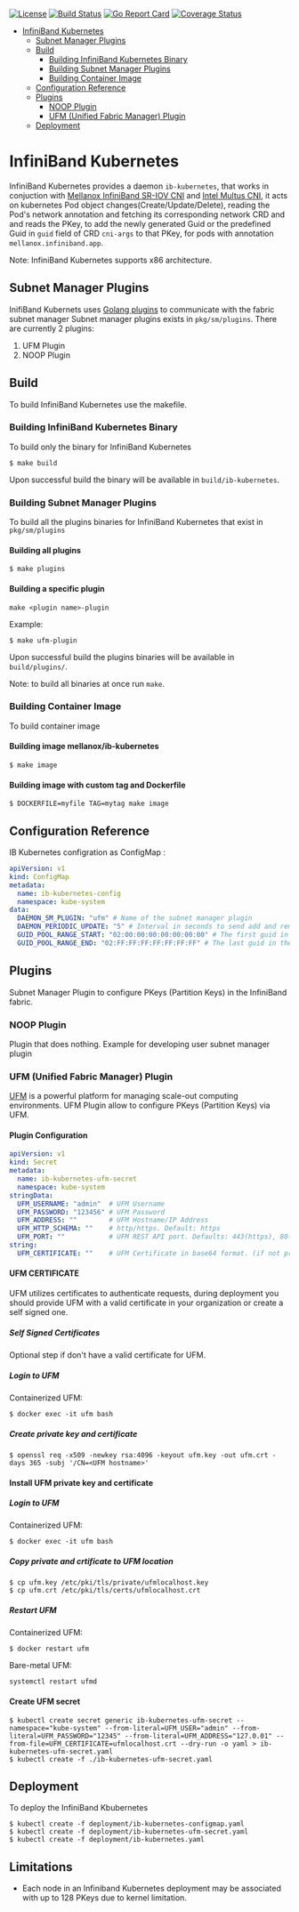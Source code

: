 [![License](https://img.shields.io/badge/License-Apache%202.0-blue.svg)](http://www.apache.org/licenses/LICENSE-2.0)
[![Build Status](https://travis-ci.com/Mellanox/ib-kubernetes.svg?branch=master)](https://travis-ci.com/Mellanox/ib-kubernetes)
[![Go Report Card](https://goreportcard.com/badge/github.com/Mellanox/ib-kubernetes)](https://travis-ci.com/Mellanox/ib-kubernetes)
[![Coverage Status](https://coveralls.io/repos/github/Mellanox/ib-kubernetes/badge.svg)](https://coveralls.io/github/Mellanox/ib-kubernetes)

   * [InfiniBand Kubernetes](#infiniband-kubernetes)
      * [Subnet Manager Plugins](#subnet-manager-plugins)
      * [Build](#build)
         * [Building InfiniBand Kubernetes Binary](#building-infiniband-kubernetes-binary)
         * [Building Subnet Manager Plugins](#building-subnet-manager-plugins)
         * [Building Container Image](#building-container-image)
      * [Configuration Reference](#configuration-reference)
      * [Plugins](#plugins)
         * [NOOP Plugin](#noop-plugin)
         * [UFM (Unified Fabric Manager) Plugin](#ufm-plugin)
      * [Deployment](#deployment)

# InfiniBand Kubernetes

InfiniBand Kubernetes provides a daemon `ib-kubernetes`, that works in conjuction with [Mellanox InfiniBand SR-IOV CNI](https://github.com/Mellanox/ib-sriov-cni) and [Intel Multus CNI](https://github.com/intel/multus-cni), it acts on kubernetes Pod object changes(Create/Update/Delete), reading the Pod's network annotation and fetching its corresponding network CRD and and reads the PKey, to add the newly generated Guid or the predefined Guid in `guid` field of CRD `cni-args` to that PKey, for pods with annotation `mellanox.infiniband.app`.

Note: InfiniBand Kubernetes supports x86 architecture.
## Subnet Manager Plugins

InifiBand Kubernets uses [Golang plugins](https://golang.org/pkg/plugin/) to communicate with the fabric subnet manager 
Subnet manager plugins exists in `pkg/sm/plugins`. There are currently 2 plugins:

1. UFM Plugin
2. NOOP Plugin

## Build

To build InfiniBand Kubernetes use the makefile.

### Building InfiniBand Kubernetes Binary

To build only the binary for InfiniBand Kubernetes

```shell script
$ make build
```
Upon successful build the binary will be available in `build/ib-kubernetes`.

### Building Subnet Manager Plugins

To build all the plugins binaries for InfiniBand Kubernetes that exist in `pkg/sm/plugins`

#### Building all plugins
```
$ make plugins
```

#### Building a specific plugin
```
make <plugin name>-plugin
```
Example:
```
$ make ufm-plugin
```
Upon successful build the plugins binaries will be available in `build/plugins/`.

Note: to build all binaries at once run `make`.

### Building Container Image

To build container image

#### Building image mellanox/ib-kubernetes
```
$ make image
```

#### Building image with custom tag and Dockerfile
```
$ DOCKERFILE=myfile TAG=mytag make image
```

## Configuration Reference

IB Kubernetes configration as ConfigMap :
```yaml
apiVersion: v1
kind: ConfigMap
metadata:
  name: ib-kubernetes-config
  namespace: kube-system
data:
  DAEMON_SM_PLUGIN: "ufm" # Name of the subnet manager plugin
  DAEMON_PERIODIC_UPDATE: "5" # Interval in seconds to send add and remove request to subnet manager
  GUID_POOL_RANGE_START: "02:00:00:00:00:00:00:00" # The first guid in the pool
  GUID_POOL_RANGE_END: "02:FF:FF:FF:FF:FF:FF:FF" # The last guid in the pool
```

## Plugins

Subnet Manager Plugin to configure PKeys (Partition Keys) in the InfiniBand fabric.

### NOOP Plugin

Plugin that does nothing. Example for developing user subnet manager plugin

### UFM (Unified Fabric Manager) Plugin

[UFM](https://www.mellanox.com/products/management-software/ufm) is a powerful platform for managing scale-out computing environments.
UFM Plugin allow to configure PKeys (Partition Keys) via UFM.

#### Plugin Configuration

```yaml
apiVersion: v1
kind: Secret
metadata:
  name: ib-kubernetes-ufm-secret
  namespace: kube-system
stringData:
  UFM_USERNAME: "admin"  # UFM Username
  UFM_PASSWORD: "123456" # UFM Password
  UFM_ADDRESS: ""        # UFM Hostname/IP Address 
  UFM_HTTP_SCHEMA: ""    # http/https. Default: https
  UFM_PORT: ""           # UFM REST API port. Defaults: 443(https), 80(http)
string:
  UFM_CERTIFICATE: ""    # UFM Certificate in base64 format. (if not provided client will not verify server's certificate chain and host name)
```

#### UFM CERTIFICATE

UFM utilizes certificates to authenticate requests, during deployment you should provide UFM with a valid certificate 
in your organization or create a self signed one.

##### Self Signed Certificates

Optional step if don't have a valid certificate for UFM.

##### Login to UFM

Containerized UFM:
``` 
$ docker exec -it ufm bash
```

##### Create private key and certificate
```
$ openssl req -x509 -newkey rsa:4096 -keyout ufm.key -out ufm.crt -days 365 -subj '/CN=<UFM hostname>'
```

#### Install UFM private key and certificate

##### Login to UFM

Containerized UFM:
``` 
$ docker exec -it ufm bash
```

##### Copy private and crtificate to UFM location
```
$ cp ufm.key /etc/pki/tls/private/ufmlocalhost.key
$ cp ufm.crt /etc/pki/tls/certs/ufmlocalhost.crt

```

#####  Restart UFM 

Containerized UFM:
```
$ docker restart ufm
```

Bare-metal UFM:
```
systemctl restart ufmd
```

#### Create UFM secret
```
$ kubectl create secret generic ib-kubernetes-ufm-secret --namespace="kube-system" --from-literal=UFM_USER="admin" --from-literal=UFM_PASSWORD="12345" --from-literal=UFM_ADDRESS="127.0.01" --from-file=UFM_CERTIFICATE=ufmlocalhost.crt --dry-run -o yaml > ib-kubernetes-ufm-secret.yaml
$ kubectl create -f ./ib-kubernetes-ufm-secret.yaml 
```

## Deployment

To deploy the InfiniBand Kbubernetes
```
$ kubectl create -f deployment/ib-kubernetes-configmap.yaml
$ kubectl create -f deployment/ib-kubernetes-ufm-secret.yaml
$ kubectl create -f deployment/ib-kubernetes.yaml
```

## Limitations

- Each node in an Infiniband Kubernetes deployment may be associated with up to 128 PKeys due to kernel limitation.
